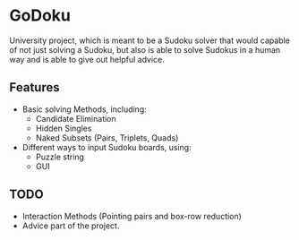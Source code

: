 # GoDoku
University project, which is meant to be a Sudoku solver that would capable of not just solving a Sudoku, but also is able to solve Sudokus in a human way
and is able to give out helpful advice. 


## Features
- Basic solving Methods, including:
	- Candidate Elimination
	- Hidden Singles
	- Naked Subsets (Pairs, Triplets, Quads)
- Different ways to input Sudoku boards, using:
	- Puzzle string
	- GUI

## TODO
- Interaction Methods (Pointing pairs and box-row reduction)
- Advice part of the project.